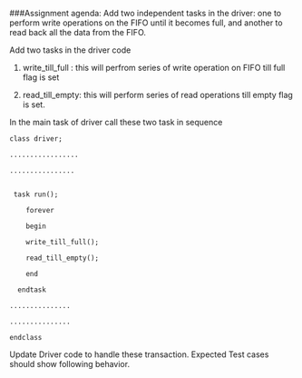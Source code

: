###Assignment agenda: Add two independent tasks in the driver: one to perform write operations on the FIFO until it becomes full, and another to read back all the data from the FIFO.

Add two tasks in the driver code

1) write_till_full : this will perfrom series of write operation on FIFO till full flag is set

2) read_till_empty: this will perform series of read operations till empty flag is set.

In the main task of driver call these two task in sequence


```
class driver;

.................

................

 
 task run();
 
    forever
    
    begin
    
    write_till_full();
    
    read_till_empty();
    
    end
    
  endtask
  
...............

...............

endclass
```




Update Driver code to handle these transaction. Expected Test cases should show following behavior.


